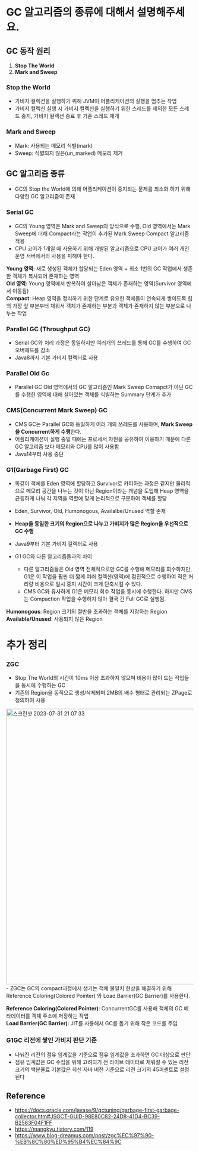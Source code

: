 # GC 알고리즘의 종류에 대해서 설명해주세요.

## GC 동작 원리

1. **Stop The World**
2. **Mark and Sweep**

### Stop the World
- 가비지 컬렉션을 실행하기 위해 JVM이 어플리케이션의 실행을 멈추는 작업
- 가비지 컬렉션 실행 시 가비지 컬렉션을 실행하기 위한 스레드를 제외한 모든 스레드 중지,
가비지 컬렉션 종료 후 기존 스레드 재개

### Mark and Sweep
- Mark: 사용되는 메모리 식별(mark)
- Sweep: 식별되지 않은(un_marked) 메모리 제거

## GC 알고리즘 종류
- GC의 Stop the World에 의해 어플리케이션이 중지되는 문제를 최소화 하기 위해 다양한
GC 알고리즘이 존재

### Serial GC
- GC의 Young 영역은 Mark and Sweep의 방식으로 수행, Old 영역에서는 Mark Sweep에 더해 Compact라는
작업이 추가된 Mark Sweep Compact 알고리즘 적용
- CPU 코어가 1개일 때 사용하기 위해 개발된 알고리즘으로 CPU 코어가 여러 개인 운영 서버에서의
사용을 피해야 한다.

**Young 영역**: 새로 생성된 객체가 할당되는 Eden 영역 + 최소 1번의 GC 작업에서 생존한 객체가
복사되어 존재하는 영역 <br>
**Old 영역**: Young 영역에서 반복하여 살아남은 객체가 존재하는 영역(Survivor 영역에서 이동됨) <br>
**Compact**: Heap 영역을 정리하기 위한 단계로 유요한 객체들이 연속되게 쌓이도록 힙의 가장 앞 부분부터
채워서 객체가 존재하는 부분과 객체가 존재하지 않는 부분으로 나누는 작업

### Parallel GC (Throughput GC)
- Serial GC와 처리 과정은 동일하지만 여러개의 쓰레드를 통해 GC를 수행하여 GC 오버헤드를 감소
- Java8까지 기본 가비지 컬렉터로 사용

### Parallel Old Gc
- Parallel GC Old 영역에서의 GC 알고리즘인 Mark Sweep Comapct가 아닌 GC를 수행한 영역에 대해
살아있는 객체를 식별하는 Summary 단계가 추가

### CMS(Concurrent Mark Sweep) GC
- CMS GC는 Parallel GC와 동일하게 여러 개의 쓰레드를 사용하며, **Mark Sweep을 Concurrent하게 수행**한다.
- 어플리케이션이 실행 중일 때에는 프로세서 자원을 공유하여 이용하기 때문에 다른 GC 알고리즘 보다
메모리와 CPU를 많이 사용함
- Java14부터 사용 중단

### G1(Garbage First) GC
- 똑같이 객체를 Eden 영역에 할당하고 Survivor로 카피하는 과정은 같지만 물리적으로 메모리 공간을 나누는 것이 아닌
Region이라는 개념을 도입해 Heap 영역을 균등하게 나눠 각 지역을 역할에 맞게 논리적으로 구분하여 객체를 할당
- Eden, Survivor, Old, Humonogous, Availalbe/Unused 역할 존재
- **Heap을 동일한 크기의 Region으로 나누고 가비지가 많은 Region을 우선적으로 GC 수행**
- Java9부터 기본 가비지 컬렉터로 사용 

- G1 GC와 다른 알고리즘들과의 차이
  - 다른 알고리즘들은 Old 영역 전체적으로만 GC를 수행해 메모리를 회수하지만, 
    G1은 이 작업을 훨씬 더 짧게 여러 컬렉션(영역)에 점진적으로 수행하여 적은 처리량
    비용으로 일시 중지 시간이 크게 단축시킬 수 있다.
  - CMS GC와 유사하게 G1은 메모리 회수 작업을 동시에 수행한다. 하지만 CMS는 Compaction 
    작업을 수행하지 않아 결국 긴 Full GC로 실행됨.

**Humonogous**: Region 크기의 절반을 초과하는 객체를 저장하는 Region <br>
**Available/Unused**: 사용되지 않은 Region


# 추가 정리

### ZGC
- Stop The World의 시간이 10ms 이상 초과하지 않으며 비용이 많이 드는 작업들을 동시에 수행하는 GC
- 기존의 Region을 동적으로 생성/삭제되며 2MB의 배수 형태로 관리되는 ZPage로 정의하여 사용
<img width="740" alt="스크린샷 2023-07-31 21 07 33" src="https://github.com/COW-edu/backend-cs-study/assets/106325839/3ba203ad-51d2-40f0-a1ed-c04618ccd948">
- ZGC는 GC의 compact과정에서 생기는 객체 불일치 현상을 해결하기 위해 Reference Coloring(Colored Pointer) 와
Load Barrier(GC Barrier)를 사용한다.

**Reference Coloring(Colored Pointer)**: ConcurrentGC를 사용해 객체의 GC 메타데이터를 객체 주소에 저장하는 작업 <br>
**Load Barrier(GC Barrier)**: JIT를 사용해서 GC를 돕기 위해 작은 코드를 주입

### G1GC 리전에 쌓인 가비지 판단 기준
- 나눠진 리전의 점유 임계값을 기준으로 점유 임계값을 초과하면 GC 대상으로 판단
- 점유 임계값은 GC 수집을 위해 고려되기 전 라이브 데이터로 채워질 수 있는 리전 크기의 백분율료 기본값은 최신 자바 버전 기준으로
리전 크기의 45퍼센트로 설정된다

## Reference
- https://docs.oracle.com/javase/9/gctuning/garbage-first-garbage-collector.htm#JSGCT-GUID-98E80C82-24D8-41D4-BC39-B2583F04F1FF
- https://mangkyu.tistory.com/119
- https://www.blog-dreamus.com/post/zgc%EC%97%90-%EB%8C%80%ED%95%B4%EC%84%9C
